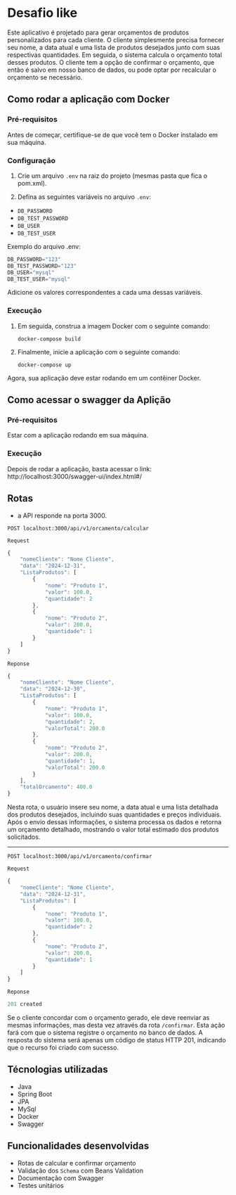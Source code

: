 # Desafio like
Este aplicativo é projetado para gerar orçamentos de produtos personalizados para cada cliente. O cliente simplesmente 
precisa fornecer seu nome, a data atual e uma lista de produtos desejados junto com suas respectivas quantidades. 
Em seguida, o sistema calcula o orçamento total desses produtos. O cliente tem a opção de confirmar o orçamento, 
que então é salvo em nosso banco de dados, ou pode optar por recalcular o orçamento se necessário.
## Como rodar a aplicação com Docker

### Pré-requisitos

Antes de começar, certifique-se de que você tem o Docker instalado em sua máquina.

### Configuração

1. Crie um arquivo `.env` na raiz do projeto (mesmas pasta que fica o pom.xml).

2. Defina as seguintes variáveis no arquivo `.env`:

- `DB_PASSWORD`
- `DB_TEST_PASSWORD`
- `DB_USER`
- `DB_TEST_USER`

Exemplo do arquivo .env:

```jsx
DB_PASSWORD="123"
DB_TEST_PASSWORD="123"
DB_USER="mysql"
DB_TEST_USER="mysql"
```

Adicione os valores correspondentes a cada uma dessas variáveis.

### Execução

1. Em seguida, construa a imagem Docker com o seguinte comando:

   `docker-compose build`

2. Finalmente, inicie a aplicação com o seguinte comando:

   `docker-compose up`

Agora, sua aplicação deve estar rodando em um contêiner Docker.

## Como acessar o swagger da Aplição

### Pré-requisitos
Estar com a aplicação rodando em sua máquina.

### Execução
Depois de rodar a aplicação, basta acessar o link: http://localhost:3000/swagger-ui/index.html#/

## Rotas
- a API responde na porta 3000.

`POST localhost:3000/api/v1/orcamento/calcular`

`Request`
```jsx
{
    "nomeCliente": "Nome Cliente",
    "data": "2024-12-31",
    "ListaProdutos": [
        {
            "nome": "Produto 1",
            "valor": 100.0,
            "quantidade": 2
        },
        {
            "nome": "Produto 2",
            "valor": 200.0,
            "quantidade": 1
        }
    ]
}
```
`Reponse`
```jsx
{
	"nomeCliente": "Nome Cliente",
	"data": "2024-12-30",
	"ListaProdutos": [
		{
			"nome": "Produto 1",
			"valor": 100.0,
			"quantidade": 2,
			"valorTotal": 200.0
		},
		{
			"nome": "Produto 2",
			"valor": 200.0,
			"quantidade": 1,
			"valorTotal": 200.0
		}
	],
	"totalOrcamento": 400.0
}
```
Nesta rota, o usuário insere seu nome, a data atual e uma lista detalhada dos produtos desejados, incluindo suas 
quantidades e preços individuais. Após o envio dessas informações, o sistema processa os dados e retorna um orçamento 
detalhado, mostrando o valor total estimado dos produtos solicitados.

---

`POST localhost:3000/api/v1/orcamento/confirmar`

`Request`
```jsx
{
    "nomeCliente": "Nome Cliente",
    "data": "2024-12-31",
    "ListaProdutos": [
        {
            "nome": "Produto 1",
            "valor": 100.0,
            "quantidade": 2
        },
        {
            "nome": "Produto 2",
            "valor": 200.0,
            "quantidade": 1
        }
    ]
}
```
`Reponse`
```jsx
201 created
```
Se o cliente concordar com o orçamento gerado, ele deve reenviar as mesmas informações, mas desta vez através da rota
`/confirmar`. Esta ação fará com que o sistema registre o orçamento no banco de dados. A resposta do sistema será 
apenas um código de status HTTP 201, indicando que o recurso foi criado com sucesso.

## Técnologias utilizadas
- Java
- Spring Boot
- JPA
- MySql
- Docker
- Swagger

## Funcionalidades desenvolvidas
- Rotas de calcular e confirmar orçamento
- Validação dos `Schema` com Beans Validation
- Documentação com Swagger
- Testes unitários
